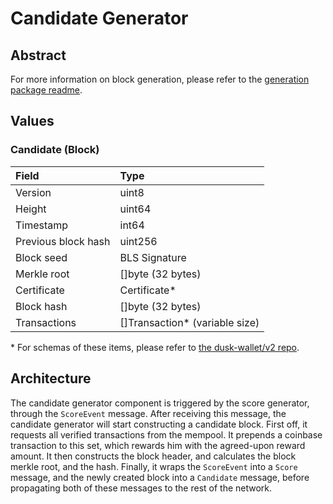 # Candidate Generator

## Abstract

For more information on block generation, please refer to the [generation package readme](../generation/generation.md).

## Values

### Candidate \(Block\)

| Field | Type |
| :--- | :--- |
| Version | uint8 |
| Height | uint64 |
| Timestamp | int64 |
| Previous block hash | uint256 |
| Block seed | BLS Signature |
| Merkle root | \[\]byte \(32 bytes\) |
| Certificate | Certificate\* |
| Block hash | \[\]byte \(32 bytes\) |
| Transactions | \[\]Transaction\* \(variable size\) |

\* For schemas of these items, please refer to [the dusk-wallet/v2 repo](https://github.com/dusk-network/dusk-wallet/v2).

## Architecture

The candidate generator component is triggered by the score generator, through the `ScoreEvent` message. After receiving this message, the candidate generator will start constructing a candidate block. First off, it requests all verified transactions from the mempool. It prepends a coinbase transaction to this set, which rewards him with the agreed-upon reward amount. It then constructs the block header, and calculates the block merkle root, and the hash. Finally, it wraps the `ScoreEvent` into a `Score` message, and the newly created block into a `Candidate` message, before propagating both of these messages to the rest of the network.

